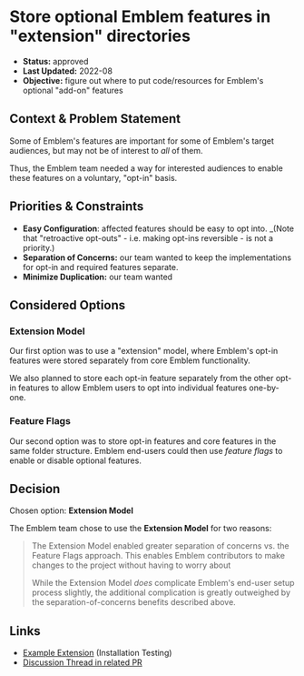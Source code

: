 # Store optional Emblem features in "extension" directories
 
* **Status:** approved
* **Last Updated:** 2022-08
* **Objective:** figure out where to put code/resources for Emblem's optional "add-on" features

## Context & Problem Statement

Some of Emblem's features are important for some of Emblem's target audiences, but may not be of interest to _all_ of them.

Thus, the Emblem team needed a way for interested audiences to enable these features on a voluntary, "opt-in" basis.

## Priorities & Constraints

- **Easy Configuration**: affected features should be easy to opt into. _(Note that "retroactive opt-outs" - i.e. making opt-ins reversible - is not a priority.)
- **Separation of Concerns:** our team wanted to keep the implementations for opt-in and required features separate.
- **Minimize Duplication:** our team wanted

## Considered Options

### Extension Model
Our first option was to use a "extension" model, where Emblem's opt-in features were stored separately from core Emblem functionality.

We also planned to store each opt-in feature separately from the other opt-in features to allow Emblem users to opt into individual features one-by-one.

### Feature Flags

Our second option was to store opt-in features and core features in the same folder structure. Emblem end-users could then use _feature flags_ to enable or disable optional features.

## Decision

Chosen option: **Extension Model**

The Emblem team chose to use the **Extension Model** for two reasons:

> The Extension Model enabled greater separation of concerns vs. the Feature Flags approach. This enables Emblem contributors to make changes to the project without having to worry about 
>
> While the Extension Model _does_ complicate Emblem's end-user setup process slightly, the additional complication is greatly outweighed by the separation-of-concerns benefits described above. 

## Links

* [Example Extension](/installation-testing) (Installation Testing)
* [Discussion Thread in related PR](https://github.com/GoogleCloudPlatform/emblem/pull/490#discussion_r890645862)
